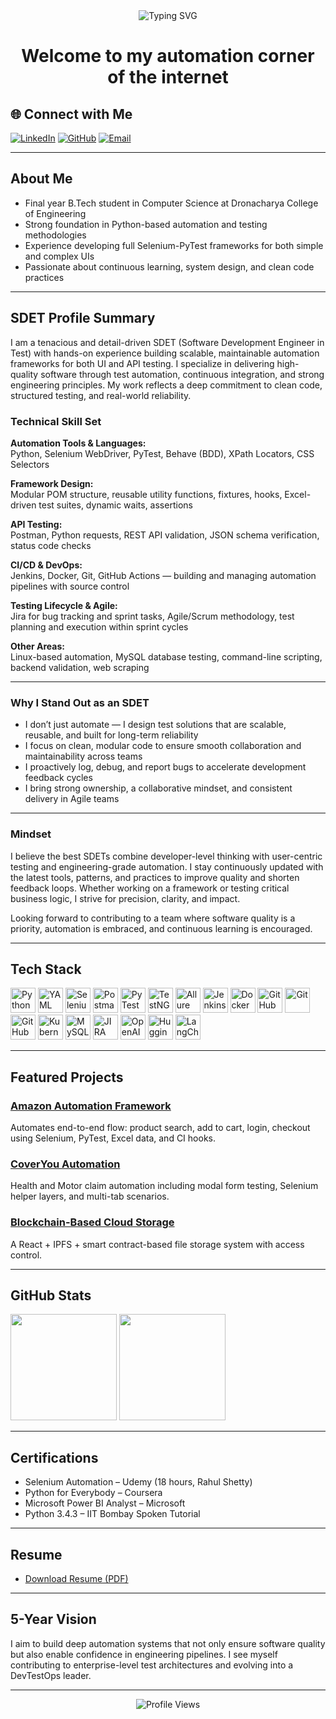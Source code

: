 <div align="center">
  <img src="https://readme-typing-svg.demolab.com?font=Fira+Code&weight=600&size=28&duration=3000&pause=1000&color=2F81F7&center=true&vCenter=true&width=700&lines=Hi%2C+I'm+Satvik+Jayalwal;SDET+%7C+Python+Automation+Engineer;Selenium+%7C+PyTest+%7C+CI%2FCD+Specialist" alt="Typing SVG" />
</div>

<h1 align="center">Welcome to my automation corner of the internet</h1>

## 🌐 Connect with Me

[![LinkedIn](https://img.shields.io/badge/LinkedIn-blue?style=for-the-badge&logo=linkedin)](https://linkedin.com/in/satvik-jayalwal-697264227)
[![GitHub](https://img.shields.io/badge/GitHub-black?style=for-the-badge&logo=github)](https://github.com/SatvikJayalwal)
[![Email](https://img.shields.io/badge/Email-red?style=for-the-badge&logo=gmail)](mailto:satvikjayalwal2003@gmail.com)

---

## About Me

- Final year B.Tech student in Computer Science at Dronacharya College of Engineering  
- Strong foundation in Python-based automation and testing methodologies  
- Experience developing full Selenium-PyTest frameworks for both simple and complex UIs  
- Passionate about continuous learning, system design, and clean code practices

---

## SDET Profile Summary

I am a tenacious and detail-driven SDET (Software Development Engineer in Test) with hands-on experience building scalable, maintainable automation frameworks for both UI and API testing. I specialize in delivering high-quality software through test automation, continuous integration, and strong engineering principles. My work reflects a deep commitment to clean code, structured testing, and real-world reliability.

### Technical Skill Set

**Automation Tools & Languages:**  
Python, Selenium WebDriver, PyTest, Behave (BDD), XPath Locators, CSS Selectors

**Framework Design:**  
Modular POM structure, reusable utility functions, fixtures, hooks, Excel-driven test suites, dynamic waits, assertions

**API Testing:**  
Postman, Python requests, REST API validation, JSON schema verification, status code checks

**CI/CD & DevOps:**  
Jenkins, Docker, Git, GitHub Actions — building and managing automation pipelines with source control

**Testing Lifecycle & Agile:**  
Jira for bug tracking and sprint tasks, Agile/Scrum methodology, test planning and execution within sprint cycles

**Other Areas:**  
Linux-based automation, MySQL database testing, command-line scripting, backend validation, web scraping

---

### Why I Stand Out as an SDET

- I don’t just automate — I design test solutions that are scalable, reusable, and built for long-term reliability  
- I focus on clean, modular code to ensure smooth collaboration and maintainability across teams  
- I proactively log, debug, and report bugs to accelerate development feedback cycles  
- I bring strong ownership, a collaborative mindset, and consistent delivery in Agile teams

---

### Mindset

I believe the best SDETs combine developer-level thinking with user-centric testing and engineering-grade automation. I stay continuously updated with the latest tools, patterns, and practices to improve quality and shorten feedback loops. Whether working on a framework or testing critical business logic, I strive for precision, clarity, and impact.

Looking forward to contributing to a team where software quality is a priority, automation is embraced, and continuous learning is encouraged.

---

## Tech Stack

<p align="left">
  <!-- Languages -->
  <img src="https://cdn.jsdelivr.net/gh/devicons/devicon/icons/python/python-original.svg" width="40" alt="Python"/>
  <img src="https://cdn.jsdelivr.net/gh/devicons/devicon/icons/yaml/yaml-plain.svg" width="40" alt="YAML"/>

  <!-- Automation & Testing -->
  <img src="https://cdn.jsdelivr.net/gh/devicons/devicon/icons/selenium/selenium-original.svg" width="40" alt="Selenium"/>
  <img src="https://cdn.jsdelivr.net/gh/devicons/devicon/icons/postman/postman-original.svg" width="40" alt="Postman"/>
  <img src="https://cdn.jsdelivr.net/gh/devicons/devicon/icons/pytest/pytest-original.svg" width="40" alt="PyTest"/>
  <img src="https://img.icons8.com/color/48/000000/test-tube.png" width="40" alt="TestNG" />
  <img src="https://img.icons8.com/external-tal-revivo-color-tal-revivo/48/null/external-allure-a-lightweight-flexible-multi-language-test-report-tool-logo-color-tal-revivo.png" width="40" alt="Allure"/>

  <!-- CI/CD & DevOps -->
  <img src="https://cdn.jsdelivr.net/gh/devicons/devicon/icons/jenkins/jenkins-original.svg" width="40" alt="Jenkins"/>
  <img src="https://cdn.jsdelivr.net/gh/devicons/devicon/icons/docker/docker-original.svg" width="40" alt="Docker"/>
  <img src="https://cdn.jsdelivr.net/gh/devicons/devicon/icons/github/github-original.svg" width="40" alt="GitHub"/>
  <img src="https://cdn.jsdelivr.net/gh/devicons/devicon/icons/git/git-original.svg" width="40" alt="Git"/>
  <img src="https://img.icons8.com/color/48/000000/github--v1.png" width="40" alt="GitHub Actions"/>
  <img src="https://cdn.jsdelivr.net/gh/devicons/devicon/icons/kubernetes/kubernetes-plain.svg" width="40" alt="Kubernetes"/>

  <!-- Database -->
  <img src="https://cdn.jsdelivr.net/gh/devicons/devicon/icons/mysql/mysql-original.svg" width="40" alt="MySQL"/>

  <!-- Project Management -->
  <img src="https://cdn.jsdelivr.net/gh/devicons/devicon/icons/jira/jira-original.svg" width="40" alt="JIRA"/>

  <!-- Generative AI -->
  <img src="https://img.icons8.com/color/48/openai.png" width="40" alt="OpenAI"/>
  <img src="https://huggingface.co/front/assets/huggingface_logo-noborder.svg" width="40" alt="Hugging Face"/>
  <img src="https://avatars.githubusercontent.com/u/103125063?s=200&v=4" width="40" alt="LangChain"/>
</p>

---

## Featured Projects

### [Amazon Automation Framework](https://github.com/SatvikJayalwal/AutomatingAmazon)
Automates end-to-end flow: product search, add to cart, login, checkout using Selenium, PyTest, Excel data, and CI hooks.

### [CoverYou Automation](https://github.com/SatvikJayalwal/CoverYouAutomation)
Health and Motor claim automation including modal form testing, Selenium helper layers, and multi-tab scenarios.

### [Blockchain-Based Cloud Storage](https://github.com/SatvikJayalwal/Bloackchain_Decentralized_cloud_storage_system)
A React + IPFS + smart contract-based file storage system with access control.

---

## GitHub Stats

<p align="left">
  <img height="170" src="https://github-readme-stats.vercel.app/api?username=SatvikJayalwal&show_icons=true&theme=default&include_all_commits=true" />
  <img height="170" src="https://github-readme-stats.vercel.app/api/top-langs/?username=SatvikJayalwal&layout=compact&theme=default" />
</p>

---

## Certifications

- Selenium Automation – Udemy (18 hours, Rahul Shetty)
- Python for Everybody – Coursera
- Microsoft Power BI Analyst – Microsoft
- Python 3.4.3 – IIT Bombay Spoken Tutorial

---

## Resume

- [Download Resume (PDF)](https://github.com/SatvikJayalwal/SatvikJayalwal/blob/main/resume.pdf)

---

## 5-Year Vision

I aim to build deep automation systems that not only ensure software quality but also enable confidence in engineering pipelines. I see myself contributing to enterprise-level test architectures and evolving into a DevTestOps leader.

---

<div align="center">
  <img src="https://komarev.com/ghpvc/?username=SatvikJayalwal&color=blue" alt="Profile Views">
</div>
